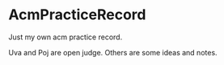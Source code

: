 # AcmPracticeRecord
Just my own acm practice record.

Uva and Poj are open judge.
Others are some ideas and notes.
